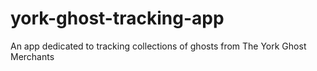 # york-ghost-tracking-app
An app dedicated to tracking collections of ghosts from The York Ghost Merchants 
